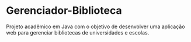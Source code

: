 # Gerenciador-Biblioteca
Projeto acadêmico em Java com o objetivo de desenvolver uma aplicação web para gerenciar bibliotecas de universidades e escolas.

